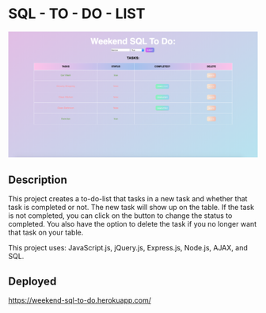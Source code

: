 # SQL - TO - DO - LIST
![To Do List interface](images/weekend-sql-image-interface.png)

## Description

This project creates a to-do-list that tasks in a new task and whether that task is completed or not. The new task will show up on the table. If the task is not completed, you can click on the button to change the status to completed. You also have the option to delete the task if you no longer want that task on your table. 

This project uses: JavaScript.js, jQuery.js, Express.js, Node.js, AJAX, and SQL. 

## Deployed
https://weekend-sql-to-do.herokuapp.com/